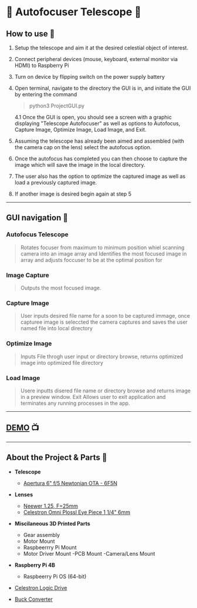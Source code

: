 # :telescope: Autofocuser Telescope :telescope:

## How to use :thought_balloon:


1. Setup the telescope and aim it at the desired celestial object of interest.
2. Connect peripheral devices (mouse, keyboard, external monitor via HDMI) to Raspberry Pi
3. Turn on device by flipping switch on the power supply battery
4. Open terminal, navigate to the directory the GUI is in, and initiate the GUI by entering the command 
    > python3 ProjectGUI.py

    4.1 Once the GUI is open, you should see a screen with a graphic displaying "Telescope Autofocuser" as well as options to Autofocus, Capture Image, Optimize Image, Load Image, and Exit.

5. Assuming the telescope has already been aimed and assembled (with the camera cap on the lens) select the autofocus option.
6. Once the autofocus has completed you can then choose to capture the image which will save the image in the local directory.
7. The user also has the option to optimize the captured image as well as load a previously captured image.
8. If another image is desired begin again at step 5
---

## GUI navigation :dizzy:

### Autofocus Telescope
 > Rotates focuser from maximum to minimum position whiel scanning camera into an image array and Identifies the most focused image in array and adjusts foccuser to be at the optimal position for 
### Image Capture
 > Outputs the most focused image. 
### Capture Image
> User inputs desired file name for a soon to be captured immage, once capturee image is seleccted the camera captures and saves the user named file into local directory 
### Optimize Image
> Inputs File throgh user input or directory browse, returns optimized image into optimized file directory 
### Load Image
> Usere inputts disered file name or directory browse and returns image in a preview window.
Exit 
> Allows user to exit application and terminates any running processes in the app.
---
## [DEMO](https://drive.google.com/drive/u/2/folders/1jnSVn6v47KhGNe5WC25DCf7vLacj2Xek) :tv:

---

## About the Project & Parts :hammer:

* **Telescope**
    - [Apertura 6" f/5 Newtonian OTA - 6F5N](https://www.highpointscientific.com/apertura-6inch-f5-znewtonian-ota-6f5n)

* **Lenses**
    - [Neewer 1.25, F=25mm](https://neewer.com/products/neewer-telescope-lens-25mm-eyepiece-lens-66600754)
    - [Celestron Omni Plossl Eye Piece 1 1/4" 6mm](https://www.amazon.com/Celestron-Omni-1-1-4MM-Eyepiece/dp/B00008Y0S5)

* **Miscilaneous 3D Printed Parts**
    - Gear assembly
    - Motor Mount
    - Raspbeerrry Pi Mount
    - Motor Driver Mount
    -PCB Mount
    -Camera/Lens Mount

* **Raspberry Pi 4B**
    - Raspbeerry Pi OS (64-bit)

* [Celestron Logic Drive](https://www.celestron.com/products/astromaster-powerseeker-motor-drive?utm_source=google&utm_medium=cse&utm_term=93514&utm_content=googleshopping&srsltid=AYJSbAdMVUhHId1mwYoYiMoD2PBH6iV7o8ICmLMGriiWhZf1vKMkKVP0RbQ)

* [Buck Converter](https://www.ebay.com/itm/394297609006?chn=ps&_trkparms=ispr%3D1&amdata=enc%3A1mepjF5xnSUS0ZFiZP71iMw53&norover=1&mkevt=1&mkrid=711-117182-37290-0&mkcid=2&mkscid=101&itemid=394297609006&targetid=1644837434763&device=c&mktype=&googleloc=9027906&poi=&campaignid=16743749222&mkgroupid=138744546207&rlsatarget=pla-1644837434763&abcId=9300842&merchantid=508428421&gclid=Cj0KCQiAvqGcBhCJARIsAFQ5ke5Y1CjlE7Hhc9hPl1-v4KN0wqMU_bkXXzrv5P9vUXxZY37ULt5LHZcaAoOXEALw_wcB)
